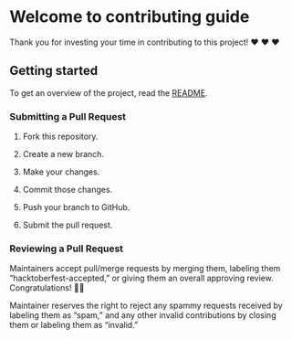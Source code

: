# Welcome to contributing guide

Thank you for investing your time in contributing to this project! :heart: :heart: :heart:

## Getting started

To get an overview of the project, read the [README](README.md). 

### Submitting a Pull Request

1. Fork this repository.

2. Create a new branch.

3. Make your changes.

4. Commit those changes.

5. Push your branch to GitHub.

6. Submit the pull request.

### Reviewing a Pull Request

Maintainers accept pull/merge requests by merging them, labeling them “hacktoberfest-accepted,” or giving them an overall approving review. Congratulations! :tada::tada:

Maintainer reserves the right to reject any spammy requests received by labeling them as “spam,” and any other invalid contributions by closing them or labeling them as “invalid.”
